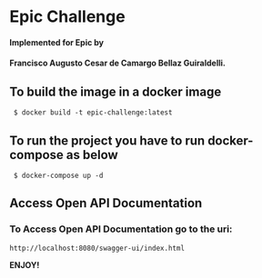 # Epic Challenge

#### Implemented for Epic by 
#### Francisco Augusto Cesar de Camargo Bellaz Guiraldelli.

## To build the image in a docker image

```console
 $ docker build -t epic-challenge:latest
```

## To run the project you have to run docker-compose as below

```console
 $ docker-compose up -d
```

## Access Open API Documentation

### To Access Open API Documentation go to the uri:

```console
http://localhost:8080/swagger-ui/index.html
```

**ENJOY!**
